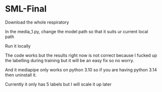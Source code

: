 # SML-Final

Download the whole respiratory

In the media_1.py, change the model path so that it suits ur current local path

Run it locally

The code works but the results right now is not correct because I fucked up the labelling during training but it will be an easy fix so no worry. 

And it mediapipe only works on python 3.10 so if you are having python 3.14 then uninstall it.

Currently it only has 5 labels but I will scale it up later
